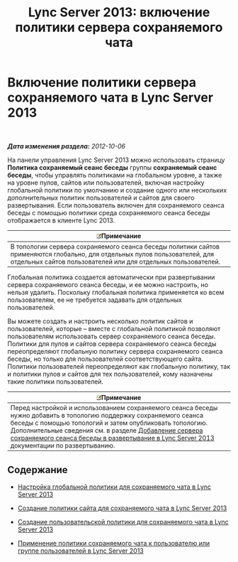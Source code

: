 ﻿---
title: 'Lync Server 2013: включение политики сервера сохраняемого чата'
TOCTitle: Включение политики сервера сохраняемого чата
ms:assetid: 87063d6c-2e38-4970-b76d-2aa15f0de29e
ms:mtpsurl: https://technet.microsoft.com/ru-ru/library/JJ205056(v=OCS.15)
ms:contentKeyID: 49310428
ms.date: 05/19/2016
mtps_version: v=OCS.15
ms.translationtype: HT
---

# Включение политики сервера сохраняемого чата в Lync Server 2013

 

_**Дата изменения раздела:** 2012-10-06_

На панели управления Lync Server 2013 можно использовать страницу **Политика сохраняемый сеанс беседы** группы **сохраняемый сеанс беседы**, чтобы управлять политиками на глобальном уровне, а также на уровне пулов, сайтов или пользователей, включая настройку глобальной политики по умолчанию и создание одного или нескольких дополнительных политик пользователей и сайтов для своего развертывания. Если пользователь включен для сохраняемого сеанса беседы с помощью политики среда сохраняемого сеанса беседы отображается в клиенте Lync 2013.

<table>
<thead>
<tr class="header">
<th><img src="images/Gg398412.note(OCS.15).gif" title="note" alt="note" />Примечание</th>
</tr>
</thead>
<tbody>
<tr class="odd">
<td>В топологии сервера сохраняемого сеанса беседы политики сайтов применяются глобально, для отдельных пулов пользователей, для отдельных сайтов пользователей или для отдельных пользователей.</td>
</tr>
</tbody>
</table>


Глобальная политика создается автоматически при развертывании сервера сохраняемого сеанса беседы, и ее можно настроить, но нельзя удалить. Поскольку глобальная политика применяется ко всем пользователям, ее не требуется задавать для отдельных пользователей.

Вы можете создать и настроить несколько политик сайтов и пользователей, которые – вместе с глобальной политикой позволяют пользователям использовать сервер сохраняемого сеанса беседы. Политики для пулов и сайтов сервера сохраняемого сеанса беседы переопределяют глобальную политику сервера сохраняемого сеанса беседы, но только для пользователей соответствующего сайта. Политики пользователей переопределяют как глобальную политику, так и политики пулов и сайтов для тех пользователей, кому назначены такие политики пользователей.

<table>
<thead>
<tr class="header">
<th><img src="images/Gg398412.note(OCS.15).gif" title="note" alt="note" />Примечание</th>
</tr>
</thead>
<tbody>
<tr class="odd">
<td>Перед настройкой и использованием сохраняемого сеанса беседы нужно добавить в топологию поддержку сохраняемого сеанса беседы с помощью топологий и затем опубликовать топологию. Дополнительные сведения см. в разделе <a href="lync-server-2013-adding-persistent-chat-server-to-your-deployment.md">Добавление сервера сохраняемого сеанса беседы в развертывание в Lync Server 2013</a> документации по развертыванию.</td>
</tr>
</tbody>
</table>


## Содержание

  - [Настройка глобальной политики для сохраняемого чата в Lync Server 2013](lync-server-2013-configure-the-global-policy-for-persistent-chat.md)

  - [Создание политики сайта для сохраняемого чата в Lync Server 2013](lync-server-2013-create-a-site-policy-for-persistent-chat.md)

  - [Создание пользовательской политики для сохраняемого чата в Lync Server 2013](lync-server-2013-create-a-user-policy-for-persistent-chat.md)

  - [Применение политики сохраняемого чата к пользователю или группе пользователей в Lync Server 2013](lync-server-2013-apply-a-persistent-chat-policy-to-a-user-or-user-group.md)

